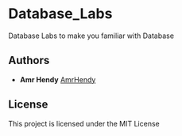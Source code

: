 # Database_Labs
Database Labs to make you familiar with Database

## Authors
* **Amr Hendy** [AmrHendy](https://github.com/AmrHendy)

## License
This project is licensed under the MIT License

